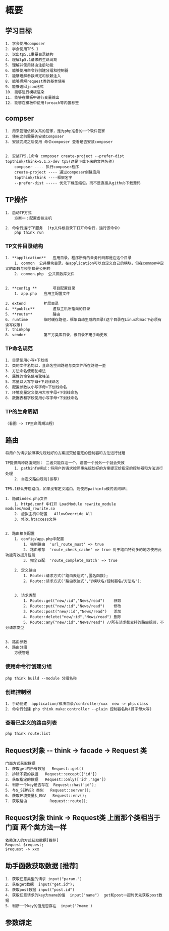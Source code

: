 # 概要
## 学习目标
	1. 学会使用composer
	2. 学会使用TP5.1
	3. 说出tp5.1重要目录结构
	4. 理解tp5.1请求的生命周期
	5. 理解并使用路由注册功能
	6. 能够使用命令行创建分组和控制器
	7. 能够理解参数绑定和依赖注入
	8. 能够理解request类的基本使用
	9. 能够返回json格式
	10. 能够进行模板渲染
	11. 能够在模板中进行变量输出
	12. 能够在模板中使用foreach等内置标签

## compser
	1. 用来管理依赖关系的管家，是为php准备的一个软件管家
	2. 使用之前需要先安装Composer
	3. 安装完成之后使用 命令composer 查看是否安装composer
	
	
	2. 安装TP5.1命令 composer create-project --prefer-dist topthink/think=5.1.x-dev tp5(这是下载下来的文件名称)
		composer ---- 执行composer程序
		create-project ---- 通过composer创建应用
		topthink/think ----框架名字
		--prefer-dist ----- 优先下载压缩包，而不是直接从github下载源码

## TP操作
	1. 启动TP方式
		方案一：配置虚拟主机

	2. 命令行运行TP服务  (tp文件根目录下打开命令行，运行该命令)
		php think run 

### TP文件目录结构
	1. **application**   应用目录，程序所有的业务代码都是在这个目录
		1. common  公共模块目录，在application可以自定义自己的模块，但在common中定义的函数与模型都是公用的
		2. common.php  公共函数库文件
		
	
	2. **config **       项目配置目录
		1. app.php   应用主配置文件
		
	3. extend        扩展目录
	4. **public**        虚拟主机所指向的目录 		 
	5. **route**         路由 
	6. runtime       临时缓存路径，框架自动生成的目录(这个目录在Linux和mac下必须有读写权限)
	7. thinkphp
	8. vendor        第三方类库目录，该目录不用手动更改
	
### TP命名规范
	1. 目录使用小写+下划线
	2. 类的文件名均以，且命名空间路径与类文件所在路径一至
	3. 方法命名使用驼峰法
	4. 属性的命名使用驼峰法
	5. 常量以大写字母+下划线命名
	6. 配置参数以小写字母+下划线命名
	7. 环境变量定义使用大写字母+下划线命名
	8. 数据表和字段使用小写字母+下划线命名
		
### TP的生命周期
	（看图 -> TP生命周期流程）

## 路由
	将用户的请求按照事先规划好的方案提交给指定的控制器和方法进行处理
	
	TP提供两种路由规则： 二者只能存活一个，设置一个另外一个就会失效
		1. pathinfo模式：将用户的请求按照事先规划好的方案提交给指定的控制器和方法进行处理
		2. 自定义路由规则(推荐)
	
	TP5.1默认开启路由，如果没有定义路由，则使用pathinfo模式访问URL

	1. 隐藏index.php文件
		1. httpd.conf 中打开 LoadModule rewrite_module modules/mod_rewrite.so
		2. 虚拟主机中配置   AllowOverride All
		3. 修改.htaccess文件
		

	2. 路由相关配置
		1. config/app.php中配置 
			1. 强制路由  'url_route_must' => true
			2. 路由缓存  'route_check_cache' => true 对于路由特别多的地方使用此功能有效提升性能
			3. 完全匹配  'route_complete_match' => true 
		
		2. 定义路由
			1. Route::请求方式("路由表达式",匿名函数);
			2. Route::请求方式('路由表达式',"@模块名/控制器名/方法名"); 


		3. 请求类型
			1. Route::get("new/:id","News/read")    获取
			2. Route::put("new/:id","News/read")    修改
			3. Route::post("new/:id","News/read")   添加
			4. Route::delete("new/:id","News/read") 删除
			5. Route::any("new/:id","News/read") //所有请求都支持的路由规则，不分请求类型
			

	3. 路由参数
	4. 路由分组
		方便管理

### 使用命令行创建分组
	php think build --module 分组名称

### 创建控制器
	1. 手动创建  application/模块目录/controller/xxx  new -> php.class
	2. 命令行创建 php think make:controller --plain 控制器名称(首字母大写)

### 查看已定义的路由列表
	php think route:list

## Request对象 -- think -> facade -> Request 类 
	门面方式获取数据
	1. 获取get的所有数据   Request::get()
	2. 排除不要的数据   Request::except(['id']) 
	3. 获取指定的数据   Request::only(['id','age'])
	4. 判断一个key是否存在  Request::has('id');
	5. 与$_SERVER 类似   Request::server();
	6. 获取环境变量$_ENV   Request::env();
	7. 获取路由          Request::route();


## Request对象  think -> Request类  上面那个类相当于门面  两个类方法一样
	依赖注入的方式获取数据[推荐]
	Request $request;
	$request -> xxx

## 助手函数获取数据 [推荐]
	1. 获取任意类型的请求 input("param.")
	2. 获取get数据  input("get.id");
	3. 获取post数据 input("post.id")
	4. 获取任意请求的key为name的值  input("name")  get和post一起时优先获取post数据
	5. 判断一个key的值是否存在  input('?name')


## 参数绑定
	
		
		 